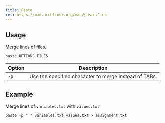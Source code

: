 ```yaml
---
title: Paste
ref: https://man.archlinux.org/man/paste.1.en
---
```


## Usage

Merge lines of files.

```shell
paste OPTIONS FILES
```

| Option | Description |
| --- | --- |
| `-p` | Use the specified character to merge instead of TABs. |

## Example

Merge lines of `variables.txt` with `values.txt`:

```shell
paste -p " " variables.txt values.txt > assignment.txt
```
